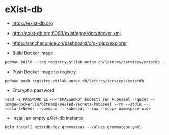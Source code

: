 # eXist-db
* <https://exist-db.org>
* <http://exist-db.org:8098/exist/apps/doc/docker.xml>
* <https://rancher.unige.ch/dashboard/c/c-rpjpz/explorer>

* Build Docker image

`podman build --tag registry.gitlab.unige.ch/lettres/services/existdb .`

* Push Docker image to registry

`podman push registry.gitlab.unige.ch/lettres/services/existdb`

* Encrypt a password

`read -s PASSWORD && <<<"$PASSWORD" kubectl run kubeseal --quiet --image=docker.io/bitnami/sealed-secrets-kubeseal --rm --stdin --restart=Never --command -- kubeseal --raw --scope namespace-wide`

* Install an empty eXist-db instance

`helm install existdb-dev grammateus --values grammateus.yaml`

